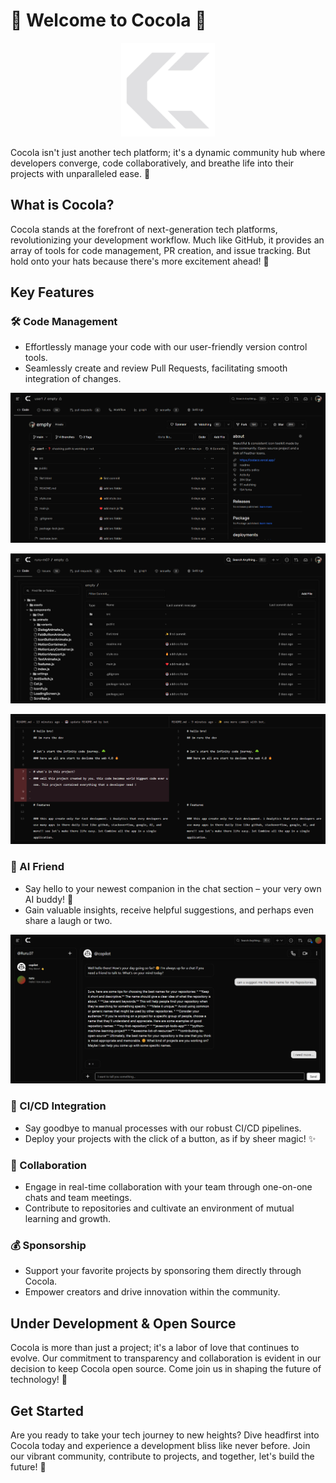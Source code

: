# 🌟 Welcome to Cocola 🌟

<p align="center">
    <img src="https://github.com/cocola-dev/cocola/blob/main/public/logo.png?raw=true" alt="Sublime's custom image" width="150"/>
</p>

Cocola isn't just another tech platform; it's a dynamic community hub where developers converge, code collaboratively, and breathe life into their projects with unparalleled ease. 🚀

## What is Cocola?

Cocola stands at the forefront of next-generation tech platforms, revolutionizing your development workflow. Much like GitHub, it provides an array of tools for code management, PR creation, and issue tracking. But hold onto your hats because there's more excitement ahead! 🎉

## Key Features

### 🛠️ Code Management

- Effortlessly manage your code with our user-friendly version control tools.
- Seamlessly create and review Pull Requests, facilitating smooth integration of changes.

![tree files](/assets/images/code_page.png)

![Code Management](/assets/images/code_tree.png)

![code review](/assets/images/code_review.png)

### 💬 AI Friend

- Say hello to your newest companion in the chat section – your very own AI buddy! 🤖
- Gain valuable insights, receive helpful suggestions, and perhaps even share a laugh or two.

![code review](/assets/images/AI_chat_bot.png)

### 🚧 CI/CD Integration

- Say goodbye to manual processes with our robust CI/CD pipelines.
- Deploy your projects with the click of a button, as if by sheer magic! ✨

### 🤝 Collaboration

- Engage in real-time collaboration with your team through one-on-one chats and team meetings.
- Contribute to repositories and cultivate an environment of mutual learning and growth.

### 💰 Sponsorship

- Support your favorite projects by sponsoring them directly through Cocola.
- Empower creators and drive innovation within the community.

## Under Development & Open Source

Cocola is more than just a project; it's a labor of love that continues to evolve. Our commitment to transparency and collaboration is evident in our decision to keep Cocola open source. Come join us in shaping the future of technology! 🌈

## Get Started

Are you ready to take your tech journey to new heights? Dive headfirst into Cocola today and experience a development bliss like never before. Join our vibrant community, contribute to projects, and together, let's build the future! 🚀
